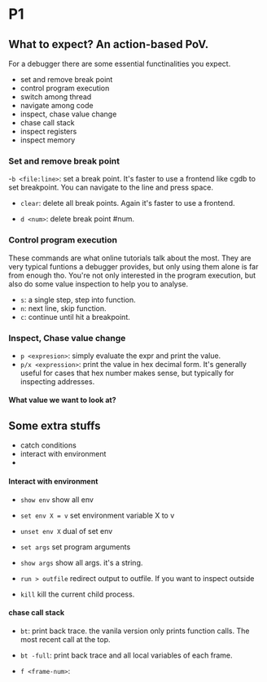 # P1

## What to expect? An action-based PoV.

For a debugger there are some essential functinalities you expect.

- set and remove break point
- control program execution
- switch among thread
- navigate among code
- inspect, chase value change
- chase call stack
- inspect registers
- inspect memory


### Set and remove break point

-`b <file:line>`: set a break point. It's faster to use a frontend like cgdb to set breakpoint. You can navigate to the line and press space.

- `clear`: delete all break points. Again it's faster to use a frontend.

- `d <num>`: delete break point #num.

### Control program execution
These commands are what online tutorials talk about the most. They are very typical funtions a debugger provides, but only using them alone is far from enough tho. You're not only interested in the program execution, but also do some value inspection to help you to analyse.

- `s`: a single step, step into function.
- `n`: next line, skip function.
- `c`: continue until hit a breakpoint.


### Inspect, Chase value change

- `p <expresion>`: simply evaluate the expr and print the value.
- `p/x <expression>`: print the value in hex decimal form. It's generally useful for cases that hex number makes sense, but typically for inspecting addresses.


#### What value we want to look at?

## Some extra stuffs

- catch conditions
- interact with environment
-

####

#### Interact with environment

- `show env` show all env
- `set env X = v` set environment variable X to v
- `unset env X` dual of set env

- `set args` set program arguments
- `show args` show all args. it's a string.

- `run > outfile` redirect output to outfile. If you want to inspect outside

- `kill` kill the current child process.



#### chase call stack
- `bt`: print back trace. the vanila version only prints function calls. The most recent call at the top.
- `bt -full`: print back trace and all local variables of each frame.

- `f <frame-num>`:

